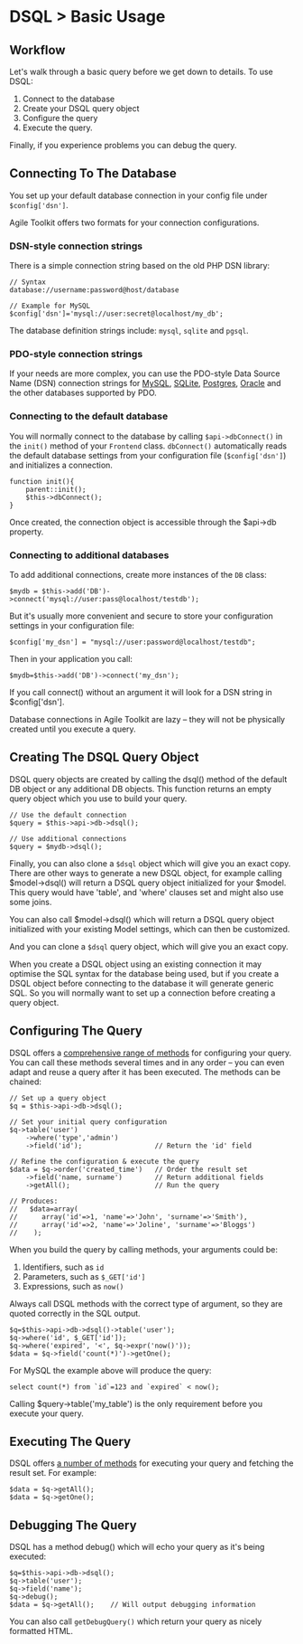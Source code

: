 # DSQL > Basic Usage

## Workflow

Let's walk through a basic query before we get down to details. To use DSQL:

1. Connect to the database
1. Create your DSQL query object
1. Configure the query
1. Execute the query.

Finally, if you experience problems you can debug the query.

<!-- TODO: pull the connection section out under its own heading so people can find it! -->

## Connecting To The Database

You set up your default database connection in your config file under `$config['dsn']`.

Agile Toolkit offers two formats for your connection configurations.

### DSN-style connection strings

There is a simple connection string based on the old PHP DSN library:

	// Syntax
	database://username:password@host/database

	// Example for MySQL
	$config['dsn']='mysql://user:secret@localhost/my_db';

The database definition strings include: `mysql`, `sqlite` and `pgsql`.

### PDO-style connection strings
	
If your needs are more complex, you can use the PDO-style Data Source Name (DSN) connection strings for [MySQL](http://php.net/manual/en/ref.pdo-mysql.connection.php), [SQLite](http://www.php.net/manual/en/ref.pdo-sqlite.connection.php), [Postgres](http://www.php.net/manual/en/ref.pdo-pgsql.connection.php), [Oracle](http://www.php.net/manual/en/ref.pdo-oci.connection.php) and the other databases supported by PDO.

### Connecting to the default database

You will normally connect to the database by calling `$api->dbConnect()` in the `init()` method of your `Frontend` class. `dbConnect()`  automatically reads the default database settings from your configuration file (`$config['dsn']`) and initializes a connection. 

    function init(){
        parent::init();
        $this->dbConnect();
    }

Once created, the connection object is accessible through the $api->db property.

### Connecting to additional databases

To add additional connections, create more instances of the `DB` class:

	$mydb = $this->add('DB')->connect('mysql://user:pass@localhost/testdb');

But it's usually more convenient and secure to store your configuration settings in your configuration file:

	$config['my_dsn'] = "mysql://user:password@localhost/testdb";

Then in your application you call:

	$mydb=$this->add('DB')->connect('my_dsn');

If you call connect() without an argument it will look for a DSN string in $config['dsn'].

Database connections in Agile Toolkit are lazy &ndash; they will not be physically created until you execute a query.

## Creating The DSQL Query Object

DSQL query objects are created by calling the dsql() method of the default DB object or any additional DB objects. This function returns an empty query object which you use to build your query.

	// Use the default connection
	$query = $this->api->db->dsql();

	// Use additional connections
	$query = $mydb->dsql();

Finally, you can also clone a `$dsql` object which will give you an  exact copy. There are other ways to generate a new DSQL object, for example calling $model->dsql() will return a DSQL query object initialized for your $model. This query would have 'table', and 'where' clauses set and might also use some joins.

You can also call $model->dsql() which will return a DSQL query object initialized with your existing Model settings, which can then be customized.

And you can clone a `$dsql` query object, which will give you an exact copy.

When you create a DSQL object using an existing connection it may optimise the SQL syntax for the database being used, but if you create a DSQL object before connecting to the database it will generate generic SQL. So you will normally want to set up a connection before creating a query object.

## Configuring The Query

DSQL offers a [comprehensive range of methods](/docs/data/dsql/defining-queries) for configuring your query. You can call these methods several times and in any order &ndash; you can even adapt and reuse a query after it has been executed. The methods can be chained:

	// Set up a query object
	$q = $this->api->db->dsql();
	
	// Set your initial query configuration
	$q->table('user')
  		->where('type','admin')
  		->field('id'); 					// Return the 'id' field
  
	// Refine the configuration & execute the query
	$data = $q->order('created_time')  	// Order the result set
  		->field('name, surname')  		// Return additional fields
  		->getAll(); 					// Run the query

	// Produces: 
	//   $data=array(
	//      array('id'=>1, 'name'=>'John', 'surname'=>'Smith'),
	//      array('id'=>2, 'name'=>'Joline', 'surname'=>'Bloggs')
	//    ); 

When you build the query by calling methods, your arguments could be:

1. Identifiers, such as `id`
2. Parameters, such as `$_GET['id']`
3. Expressions, such as `now()`

Always call DSQL methods with the correct type of argument, so they are quoted correctly in the SQL output.

	$q=$this->api->db->dsql()->table('user'); 
	$q->where('id', $_GET['id']);
	$q->where('expired', '<', $q->expr('now()'));
	$data = $q->field('count(*)')->getOne();

For MySQL the example above will produce the query:

    select count(*) from `id`=123 and `expired` < now();

Calling $query->table('my_table') is the only requirement before you execute your query.

## Executing The Query

DSQL offers [a number of methods](/docs/data/dsql/running-queries) for executing your query and fetching the result set. For example:

	$data = $q->getAll(); 
	$data = $q->getOne();

## Debugging The Query

DSQL has a method debug() which will echo your query as it's being executed:

	$q=$this->api->db->dsql();
	$q->table('user');
	$q->field('name');
	$q->debug();
	$data = $q->getAll();    // Will output debugging information

You can also call `getDebugQuery()` which return your query as nicely formatted HTML.
